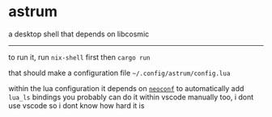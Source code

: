 # astrum
a desktop shell that depends on libcosmic

---
to run it, run `nix-shell` first then `cargo run`

that should make a configuration file `~/.config/astrum/config.lua`

within the lua configuration it depends on [`neoconf`](https://github.com/folke/neoconf.nvim) to automatically add `lua_ls` bindings
you probably can do it within vscode manually too, i dont use vscode so i dont know how hard it is

